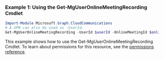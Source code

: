 ### Example 1: Using the Get-MgUserOnlineMeetingRecording Cmdlet
```powershell
Import-Module Microsoft.Graph.CloudCommunications
# A UPN can also be used as -UserId.
Get-MgUserOnlineMeetingRecording -UserId $userId -OnlineMeetingId $onlineMeetingId
```
This example shows how to use the Get-MgUserOnlineMeetingRecording Cmdlet.
To learn about permissions for this resource, see the [permissions reference](/graph/permissions-reference).
